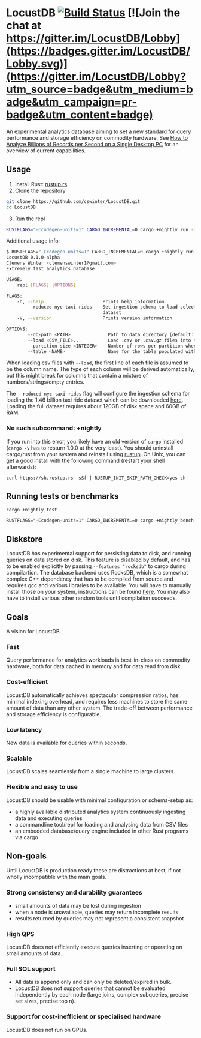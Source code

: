 # LocustDB [![Build Status](https://travis-ci.org/cswinter/LocustDB.svg?branch=master)](https://travis-ci.org/cswinter/LocustDB) [![Join the chat at https://gitter.im/LocustDB/Lobby](https://badges.gitter.im/LocustDB/Lobby.svg)](https://gitter.im/LocustDB/Lobby?utm_source=badge&utm_medium=badge&utm_campaign=pr-badge&utm_content=badge)

An experimental analytics database aiming to set a new standard for query performance and storage efficiency on commodity hardware.
See [How to Analyze Billions of Records per Second on a Single Desktop PC][blogpost] for an overview of current capabilities.

## Usage

1. Install Rust: [rustup.rs][rustup]
2. Clone the repository

```Bash
git clone https://github.com/cswinter/LocustDB.git
cd LocustDB
```

3. Run the repl

```Bash
RUSTFLAGS="-Ccodegen-units=1" CARGO_INCREMENTAL=0 cargo +nightly run --release --bin repl -- --load test_data/nyc-taxi.csv.gz --reduced-nyc-taxi-rides
```

Additional usage info:

```Bash
$ RUSTFLAGS="-Ccodegen-units=1" CARGO_INCREMENTAL=0 cargo +nightly run --release --bin repl -- --help
LocustDB 0.1.0-alpha
Clemens Winter <clemenswinter1@gmail.com>
Extremely fast analytics database

USAGE:
    repl [FLAGS] [OPTIONS]

FLAGS:
    -h, --help                      Prints help information
        --reduced-nyc-taxi-rides    Set ingestion schema to load select set of columns from the 1.46 billion taxi ride
                                    dataset
    -V, --version                   Prints version information

OPTIONS:
        --db-path <PATH>              Path to data directory [default: ldb]
        --load <CSV_FILE>...          Load .csv or .csv.gz files into the database
        --partition-size <INTEGER>    Number of rows per partition when loading new data [default: 65536]
        --table <NAME>                Name for the table populated with --load [default: default]
```

When loading csv files with `--load`, the first line of each file is assumed to be the column name. The type of each column will be derived automatically, but this might break for columns that contain a mixture of numbers/strings/empty entries.

The `--reduced-nyc-taxi-rides` flag will configure the ingestion schema for loading the 1.46 billion taxi ride dataset which can be downloaded [here][nyc-taxi-trips]. Loading the full dataset requires about 120GB of disk space and 60GB of RAM.

### No such subcommand: +nightly

If you run into this error, you likely have an old version of `cargo` installed (`cargo -V` has to resturn 1.0.0 at the very least). You should uninstall cargo/rust from your system and reinstall using [rustup][rustup]. On Unix, you can get a good install with the following command (restart your shell afterwards):

```
curl https://sh.rustup.rs -sSf | RUSTUP_INIT_SKIP_PATH_CHECK=yes sh
```

## Running tests or benchmarks

`cargo +nightly test`

`RUSTFLAGS="-Ccodegen-units=1" CARGO_INCREMENTAL=0 cargo +nightly bench`

## Diskstore

LocustDB has experimental support for persisting data to disk, and running queries on data stored on disk.
This feature is disabled by default, and has to be enabled explicitly by passing `--features "rocksdb"` to cargo during compilartion.
The database backend uses RocksDB, which is a somewhat complex C++ dependency that has to be compiled from source and requires gcc and various libraries to be available.
You will have to manually install those on your system, instructions can be found [here][rocksdb-dependencies].
You may also have to install various other random tools until compilation succeeds.

## Goals
A vision for LocustDB.

### Fast
Query performance for analytics workloads is best-in-class on commodity hardware, both for data cached in memory and for data read from disk.

### Cost-efficient
LocustDB automatically achieves spectacular compression ratios, has minimal indexing overhead, and requires less machines to store the same amount of data than any other system. The trade-off between performance and storage efficiency is configurable.

### Low latency
New data is available for queries within seconds.

### Scalable
LocustDB scales seamlessly from a single machine to large clusters.

### Flexible and easy to use
LocustDB should be usable with minimal configuration or schema-setup as:
- a highly available distributed analytics system continuously ingesting data and executing queries
- a commandline tool/repl for loading and analysing data from CSV files
- an embedded database/query engine included in other Rust programs via cargo


## Non-goals
Until LocustDB is production ready these are distractions at best, if not wholly incompatible with the main goals.

### Strong consistency and durability guarantees
- small amounts of data may be lost during ingestion
- when a node is unavailable, queries may return incomplete results
- results returned by queries may not represent a consistent snapshot

### High QPS
LocustDB does not efficiently execute queries inserting or operating on small amounts of data.

### Full SQL support
- All data is append only and can only be deleted/expired in bulk.
- LocustDB does not support queries that cannot be evaluated independently by each node (large joins, complex subqueries, precise set sizes, precise top n).

### Support for cost-inefficient or specialised hardware
LocustDB does not run on GPUs.

[nyc-taxi-trips]: https://www.dropbox.com/sh/4xm5vf1stnf7a0h/AADRRVLsqqzUNWEPzcKnGN_Pa?dl=0
[blogpost]: https://clemenswinter.com/2018/07/09/how-to-analyze-billions-of-records-per-second-on-a-single-desktop-pc/
[rustup]: https://rustup.rs/
[rocksdb-dependencies]: https://github.com/facebook/rocksdb/blob/master/INSTALL.md#dependencies
